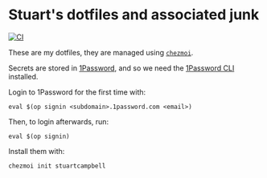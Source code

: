 # Stuart's dotfiles and associated junk

[![CI](https://github.com/stuartcampbell/dotfiles/actions/workflows/main.yml/badge.svg)](https://github.com/stuartcampbell/dotfiles/actions/workflows/main.yml)

These are my dotfiles, they are managed using [`chezmoi`](https://www.chezmoi.io).

Secrets are stored in [1Password](https://1password.com/), and so we need the 
[1Password CLI](https://support.1password.com/command-line-getting-started/) installed.

Login to 1Password for the first time with:

    eval $(op signin <subdomain>.1password.com <email>)

Then, to login afterwards, run:

    eval $(op signin)

Install them with:

    chezmoi init stuartcampbell

